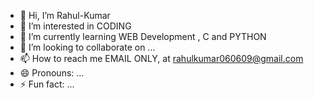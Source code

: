 - 👋 Hi, I’m Rahul-Kumar
- 👀 I’m interested in CODING
- 🌱 I’m currently learning WEB Development , C and PYTHON
- 💞️ I’m looking to collaborate on ...
- 📫 How to reach me EMAIL ONLY, at rahulkumar060609@gmail.com
- 😄 Pronouns: ...
- ⚡ Fun fact: ...

<!---
Rahul-Kumar298/Rahul-Kumar298 is a ✨ special ✨ repository because its `README.md` (this file) appears on your GitHub profile.
You can click the Preview link to take a look at your changes.
--->
